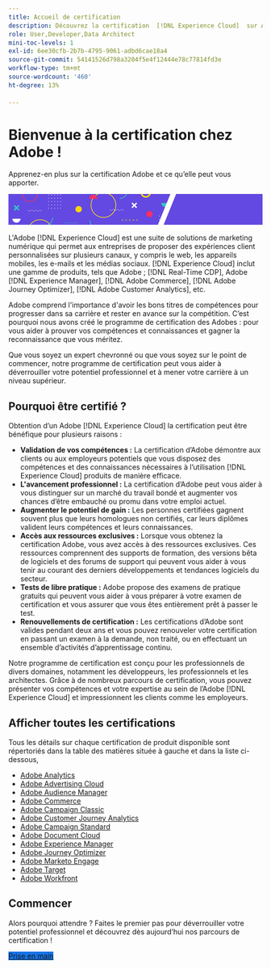 ```yaml
---
title: Accueil de certification
description: Découvrez la certification  [!DNL Experience Cloud]  sur Adobe. Découvrez ce que la certification peut vous apporter.
role: User,Developer,Data Architect
mini-toc-levels: 1
exl-id: 6ee30cfb-2b7b-4795-9061-adbd6cae18a4
source-git-commit: 54141526d798a3204f5e4f12444e78c77814fd3e
workflow-type: tm+mt
source-wordcount: '460'
ht-degree: 13%

---
```


# Bienvenue à la certification chez Adobe !

Apprenez-en plus sur la certification Adobe et ce qu’elle peut vous apporter.

![Bannière](/help/certifications/assets/home_banner_smallwide.png)

L&#39;Adobe [!DNL Experience Cloud] est une suite de solutions de marketing numérique qui permet aux entreprises de proposer des expériences client personnalisées sur plusieurs canaux, y compris le web, les appareils mobiles, les e-mails et les médias sociaux. [!DNL Experience Cloud] inclut une gamme de produits, tels que Adobe ; [!DNL Real-Time CDP], Adobe [!DNL Experience Manager], [!DNL Adobe Commerce], [!DNL Adobe Journey Optimizer], [!DNL Adobe Customer Analytics], etc.

Adobe comprend l&#39;importance d&#39;avoir les bons titres de compétences pour progresser dans sa carrière et rester en avance sur la compétition. C’est pourquoi nous avons créé le programme de certification des Adobes : pour vous aider à prouver vos compétences et connaissances et gagner la reconnaissance que vous méritez.

Que vous soyez un expert chevronné ou que vous soyez sur le point de commencer, notre programme de certification peut vous aider à déverrouiller votre potentiel professionnel et à mener votre carrière à un niveau supérieur.

## Pourquoi être certifié ?

Obtention d’un Adobe [!DNL Experience Cloud] la certification peut être bénéfique pour plusieurs raisons :

* **Validation de vos compétences :** La certification d’Adobe démontre aux clients ou aux employeurs potentiels que vous disposez des compétences et des connaissances nécessaires à l’utilisation [!DNL Experience Cloud] produits de manière efficace.
* **L&#39;avancement professionnel :** La certification d’Adobe peut vous aider à vous distinguer sur un marché du travail bondé et augmenter vos chances d’être embauché ou promu dans votre emploi actuel.
* **Augmenter le potentiel de gain :** Les personnes certifiées gagnent souvent plus que leurs homologues non certifiés, car leurs diplômes valident leurs compétences et leurs connaissances.
* **Accès aux ressources exclusives :** Lorsque vous obtenez la certification Adobe, vous avez accès à des ressources exclusives. Ces ressources comprennent des supports de formation, des versions bêta de logiciels et des forums de support qui peuvent vous aider à vous tenir au courant des derniers développements et tendances logiciels du secteur.
* **Tests de libre pratique :** Adobe propose des examens de pratique gratuits qui peuvent vous aider à vous préparer à votre examen de certification et vous assurer que vous êtes entièrement prêt à passer le test.
* **Renouvellements de certification :** Les certifications d’Adobe sont valides pendant deux ans et vous pouvez renouveler votre certification en passant un examen à la demande, non traité, ou en effectuant un ensemble d’activités d’apprentissage continu.

Notre programme de certification est conçu pour les professionnels de divers domaines, notamment les développeurs, les professionnels et les architectes. Grâce à de nombreux parcours de certification, vous pouvez présenter vos compétences et votre expertise au sein de l’Adobe [!DNL Experience Cloud] et impressionnent les clients comme les employeurs.

## Afficher toutes les certifications

Tous les détails sur chaque certification de produit disponible sont répertoriés dans la table des matières située à gauche et dans la liste ci-dessous,

* [Adobe Analytics](/help/certifications/aa/aa-overview.md)
* [Adobe Advertising Cloud](/help/certifications/aac/aac-overview.md)
* [Adobe Audience Manager](/help/certifications/aam/aam-overview.md)
* [Adobe Commerce](/help/certifications/ac/ac-overview.md)
* [Adobe Campaign Classic](/help/certifications/acc/acc-overview.md)
* [Adobe Customer Journey Analytics](/help/certifications/acja/acja-overview.md)
* [Adobe Campaign Standard](/help/certifications/acs/acs-overview.md)
* [Adobe Document Cloud](/help/certifications/adc/adc-overview.md)
* [Adobe Experience Manager](/help/certifications/aem/aem-overview.md)
* [Adobe Journey Optimizer](/help/certifications/ajo/ajo-overview.md)
* [Adobe Marketo Engage](/help/certifications/ame/ame-overview.md)
* [Adobe Target](/help/certifications/at/at-overview.md)
* [Adobe Workfront](/help/certifications/aw/aw-overview.md)


## Commencer

Alors pourquoi attendre ? Faites le premier pas pour déverrouiller votre potentiel professionnel et découvrez dès aujourd’hui nos parcours de certification !

<a href="https://experienceleague.adobe.com/docs/certification/certification/getting-started.html" target="_blank" class="spectrum-Button spectrum-Button--fill spectrum-Button--accent spectrum-Button--sizeM is-margin-bottom-big-big at-element-click-tracking" style="background-color:#1473E6"><span class="spectrum-Button-label has-no-wrap">Prise en main</span></a>
